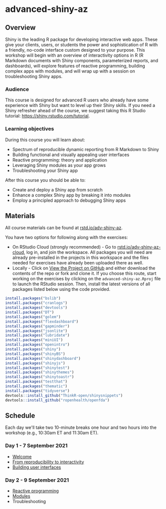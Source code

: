 # advanced-shiny-az

## Overview

Shiny is the leading R package for developing interactive web apps. These give your clients, users, or students the power and sophistication of R with a friendly, no-code interface custom designed to your purpose. This workshop will begin with an overview of interactivity options in R (R Markdown documents with Shiny components, parameterized reports, and dashboards), will explore features of reactive programming, building complex apps with modules, and will wrap up with a session on troubleshooting Shiny apps.

### Audience

This course is designed for advanced R users who already have some experience with Shiny but want to level up their Shiny skills.
If you need a Shiny refresher ahead of the course, we suggest taking this R Studio tutorial: https://shiny.rstudio.com/tutorial.

### Learning objectives

During this course you will learn about: 

-	Spectrum of reproducible dynamic reporting from R Markdown to Shiny
-	Building functional and visually appealing user interfaces
-	Reactive programming: theory and application
-	Leveraging Shiny modules as your app grows
-	Troubleshooting your Shiny app

After this course you should be able to:

- Create and deploy a Shiny app from scratch
- Enhance a complex Shiny app by breaking it into modules
- Employ a principled approach to debugging Shiny apps

## Materials

All course materials can be found at [rstd.io/adv-shiny-az](https://rstd.io/adv-shiny-az).

You have two options for following along with the exercises:

- On RStudio Cloud (strongly recommended) - Go to [rstd.io/adv-shiny-az-cloud](https://rstd.io/adv-shiny-az-cloud), log in, and join the workspace. All packages you will need are already pre-installed in the projects in this workspace and the files needed for exercises have already been uploaded there as well.
- Locally - Click on [View the Project on GitHub](https://github.com/rstudio-education/advanced-shiny-az) and either download the contents of the repo or fork and clone it. If you choose this route, start working on the exercises by clicking on the `advanced-shiny-az.Rproj` file to launch the RStudio session. Then, install the latest versions of all packages listed below using the code provided.

```r
install.packages("bslib")
install.packages("cranlogs")
install.packages("devtools")
install.packages("DT")
install.packages("golem")
install.packages("flexdashboard")
install.packages("gapminder")
install.packages("jsonlite")
install.packages("lubridate")
install.packages("miniUI")
install.packages("openintro")
install.packages("shiny")
install.packages("shinyBS")
install.packages("shinydashboard")
install.packages("shinyjs")
install.packages("shinytest")
install.packages("shinythemes")
install.packages("shinytoastr")
install.packages("testthat")
install.packages("thematic")
install.packages("tidyverse")
devtools::install_github("ThinkR-open/shinysnippets")
devtools::install_github("ropenhealth/openfda")
```

## Schedule

Each day we'll take two 10-minute breaks one hour and two hours into the workshop (e.g., 10:30am ET and 11:30am ET). 

### Day 1 - 7 September 2021

- [Welcome](https://rstudio-education.github.io/advanced-shiny-az/00-welcome/00-welcome.pdf)
- [From reproducibility to interactivity](https://rstudio-education.github.io/advanced-shiny-az/01-reproducible-to-interactive/01-reproducible-to-interactive.pdf)
- [Building user interfaces](https://rstudio-education.github.io/advanced-shiny-az/02-building-ui/02-building-ui.pdf)

### Day 2 - 9 September 2021

- [Reactive programming](https://rstudio-education.github.io/advanced-shiny-az/03-react-prog/03-react-prog.pdf)
- [Modules](https://rstudio-education.github.io/advanced-shiny-az/04-modules/04-modules.pdf)
- Troubleshooting
